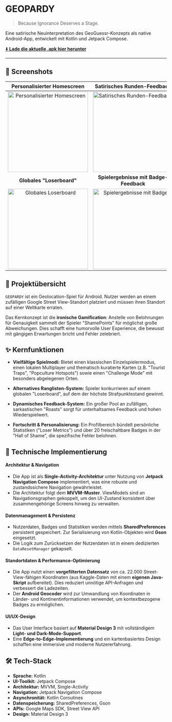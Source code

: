 # GEOPARDY
> Because Ignorance Deserves a Stage.

Eine satirische Neuinterpretation des GeoGuessr-Konzepts als native Android-App, entwickelt mit Kotlin und Jetpack Compose.

[⬇️ **Lade die aktuelle .apk hier herunter**](https://github.com/johannabruns/Geopardy/releases/download/v1.0/Geopardy_v1.0.apk)

---
## 📱 Screenshots

| Personalisierter Homescreen | Satirisches Runden-Feedback |Profil mit "Hall of Shame" |
| :---: | :---: | :---: |
| <img src="https://github.com/user-attachments/assets/be31c46c-233d-4a32-95f8-bc0debdd52ce" alt="Personalisierter Homescreen" width="250"/> | <img src="https://github.com/user-attachments/assets/e8d483e3-35f8-41b3-b195-be5820a78f78" alt="Satirisches Runden-Feedback" width="250"/> | <img src="https://github.com/user-attachments/assets/a93774af-91f6-430e-a2d8-e4090db6a328" alt="Profil mit Hall of Shame" width="250"/> |
| **Globales "Loserboard"**| **Spielergebnisse mit Badge-Feedback** | **Badge-Overlay** |
| <img src="https://github.com/user-attachments/assets/41a4798c-4ab1-45b2-af6b-b78721e3cc23" alt="Globales Loserboard" width="250"/> | <img src="https://github.com/user-attachments/assets/44a48ec3-72f8-4646-981d-46a4bf859a72" alt="Spielergebnisse mit Badge" width="250"/> | <img src="https://github.com/user-attachments/assets/a0aa9e0a-2de4-4267-a2ee-c103bea5a31a" alt="Badge-Overlay" width="250"/> |


## 🧐 Projektübersicht

`GEOPARDY` ist ein Geolocation-Spiel für Android. Nutzer werden an einem zufälligen Google Street View-Standort platziert und müssen ihren Standort auf einer Weltkarte erraten.

Das Kernkonzept ist die **ironische Gamification**: Anstelle von Belohnungen für Genauigkeit sammelt der Spieler "ShamePoints" für möglichst große Abweichungen. Dies schafft eine humorvolle User Experience, die bewusst mit gängigen Erwartungen bricht und Fehler zelebriert.

## ✨ Kernfunktionen

* **Vielfältige Spielmodi:** Bietet einen klassischen Einzelspielermodus, einen lokalen Multiplayer und thematisch kuratierte Karten (z.B. "Tourist Traps", "Popculture Hotspots") sowie einen "Challenge Mode" mit besonders abgelegenen Orten.

* **Alternatives Ranglisten-System:** Spieler konkurrieren auf einem globalen "Loserboard", auf dem der höchste Strafpunktestand gewinnt.

* **Dynamisches Feedback-System:** Ein großer Pool an zufälligen, sarkastischen "Roasts" sorgt für unterhaltsames Feedback und hohen Wiederspielwert.

* **Fortschritt & Personalisierung:** Ein Profilbereich bündelt persönliche Statistiken ("Loser Metrics") und über 20 freischaltbare Badges in der "Hall of Shame", die spezifische Fehler belohnen.

## 🚀 Technische Implementierung

#### Architektur & Navigation
* Die App ist als **Single-Activity-Architektur** unter Nutzung von **Jetpack Navigation Compose** implementiert, was eine robuste und zustandssichere Navigation gewährleistet.
* Die Architektur folgt dem **MVVM-Muster**. ViewModels sind an Navigationsgraphen gekoppelt, um den UI-Zustand konsistent über zusammengehörige Screens hinweg zu verwalten.

#### Datenmanagement & Persistenz
* Nutzerdaten, Badges und Statistiken werden mittels **SharedPreferences** persistent gespeichert. Zur Serialisierung von Kotlin-Objekten wird **Gson** eingesetzt.
* Die Logik zum Zurücksetzen der Nutzerdaten ist in einem dedizierten `DataResetManager` gekapselt.

#### Standortdaten & Performance-Optimierung
* Die App nutzt einen **vorgefilterten Datensatz** von ca. 22.000 Street-View-fähigen Koordinaten (aus Kaggle-Daten mit einem **eigenen Java-Skript** aufbereitet). Dies reduziert unnötige API-Anfragen und verbessert die Ladezeiten.
* Der **Android Geocoder** wird zur Umwandlung von Koordinaten in Länder- und Kontinentinformationen verwendet, um kontextbezogene Badges zu ermöglichen.

#### UI/UX-Design
* Das User Interface basiert auf **Material Design 3** mit vollständigem **Light- und Dark-Mode-Support**.
* Eine **Edge-to-Edge-Implementierung** und ein kartenbasiertes Design schaffen eine immersive und moderne Nutzererfahrung.

## 🛠️ Tech-Stack

* **Sprache:** Kotlin
* **UI-Toolkit:** Jetpack Compose
* **Architektur:** MVVM, Single-Activity
* **Navigation:** Jetpack Navigation Compose
* **Asynchronität:** Kotlin Coroutines
* **Datenspeicherung:** SharedPreferences, Gson
* **APIs:** Google Maps SDK, Street View API
* **Design:** Material Design 3
